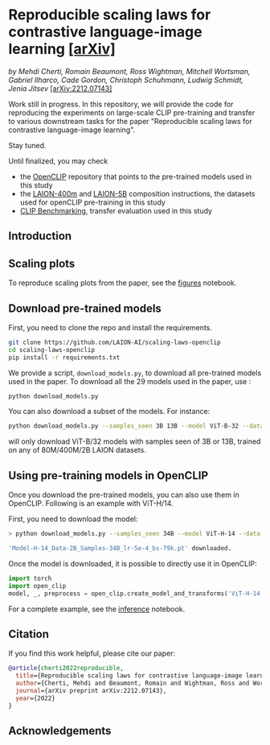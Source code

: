 # Reproducible scaling laws for contrastive language-image learning [[arXiv]](https://arxiv.org/abs/2212.07143)

*by Mehdi Cherti, Romain Beaumont, Ross Wightman, Mitchell Wortsman, Gabriel Ilharco, Cade Gordon, Christoph Schuhmann, Ludwig Schmidt, Jenia Jitsev* [\[arXiv:2212.07143\]](https://arxiv.org/abs/2212.07143)

Work still in progress. In this repository, we will provide the code for reproducing the experiments on large-scale CLIP pre-training and transfer to various downstream tasks for the paper "Reproducible scaling laws for contrastive language-image learning".

Stay tuned.

Until finalized, you may check

- the [OpenCLIP](https://github.com/mlfoundations/open_clip) repository that points to the pre-trained models used in this study
- the [LAION-400m](https://github.com/rom1504/img2dataset/blob/main/dataset_examples/laion400m.md) and [LAION-5B](https://github.com/rom1504/img2dataset/blob/main/dataset_examples/laion5B.md) composition instructions, the datasets used for openCLIP pre-training in this study
- [CLIP Benchmarking](https://github.com/LAION-AI/CLIP_benchmark), transfer evaluation used in this study

## Introduction

## Scaling plots

To reproduce scaling plots from the paper, see the [figures](figures.ipynb) notebook.

## Download pre-trained models

First, you need to clone the repo and install the requirements.

```bash
git clone https://github.com/LAION-AI/scaling-laws-openclip
cd scaling-laws-openclip
pip install -r requirements.txt
```

We provide a script, `download_models.py`, to download all pre-trained models used in the paper.
To download all the 29 models used in the paper, use :

```bash
python download_models.py
```

You can also download a subset of the models. For instance:

```bash
python download_models.py --samples_seen 3B 13B --model ViT-B-32 --data 80M 400M 2B
```

will only download ViT-B/32 models with samples seen of 3B or 13B, trained on any of 80M/400M/2B LAION datasets.

## Using pre-training models in OpenCLIP

Once you download the pre-trained models, you can also use them in OpenCLIP.
Following is an example with ViT-H/14.

First, you need to download the model:

```bash
> python download_models.py --samples_seen 34B --model ViT-H-14 --data 2B

'Model-H-14_Data-2B_Samples-34B_lr-5e-4_bs-79k.pt' downloaded.
```

Once the model is downloaded, it is possible to directly use it in OpenCLIP:

```python
import torch
import open_clip
model, _, preprocess = open_clip.create_model_and_transforms('ViT-H-14', pretrained='Model-H-14_Data-2B_Samples-34B_lr-5e-4_bs-79k.pt')
```

For a complete example, see the [inference](inference.ipynb) notebook.

## Citation

If you find this work helpful, please cite our paper:

```bibtex
@article{cherti2022reproducible,
  title={Reproducible scaling laws for contrastive language-image learning},
  author={Cherti, Mehdi and Beaumont, Romain and Wightman, Ross and Wortsman, Mitchell and Ilharco, Gabriel and Gordon, Cade and Schuhmann, Christoph and Schmidt, Ludwig and Jitsev, Jenia},
  journal={arXiv preprint arXiv:2212.07143},
  year={2022}
}
```
## Acknowledgements
